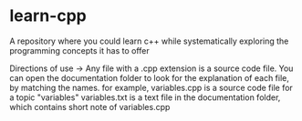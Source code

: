 # learn-cpp
A repository where you could learn c++ while systematically exploring the programming concepts it has to offer


Directions of use ->
Any file with a .cpp extension is a source code file. 
You can open the documentation folder to look for the explanation of each file, by matching the names.
for example,
variables.cpp is a source code file for a topic "variables" 
variables.txt is a text file in the documentation folder, which contains short note of variables.cpp
